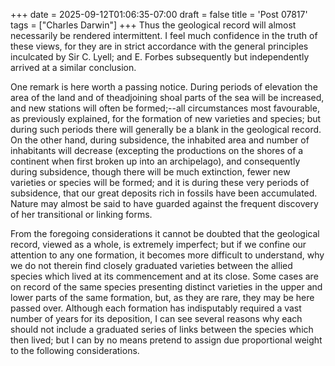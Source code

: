 +++
date = 2025-09-12T01:06:35-07:00
draft = false
title = 'Post 07817'
tags = ["Charles Darwin"]
+++
Thus the geological record will almost necessarily be rendered intermittent. I feel much confidence in the truth of these views, for they are in strict accordance with the general principles inculcated by Sir C. Lyell; and E. Forbes subsequently but independently arrived at a similar conclusion.

One remark is here worth a passing notice. During periods of elevation the area of the land and of theadjoining shoal parts of the sea will be increased, and new stations will often be formed;--all circumstances most favourable, as previously explained, for the formation of new varieties and species; but during such periods there will generally be a blank in the geological record. On the other hand, during subsidence, the inhabited area and number of inhabitants will decrease (excepting the productions on the shores of a continent when first broken up into an archipelago), and consequently during subsidence, though there will be much extinction, fewer new varieties or species will be formed; and it is during these very periods of subsidence, that our great deposits rich in fossils have been accumulated. Nature may almost be said to have guarded against the frequent discovery of her transitional or linking forms.

From the foregoing considerations it cannot be doubted that the geological record, viewed as a whole, is extremely imperfect; but if we confine our attention to any one formation, it becomes more difficult to understand, why we do not therein find closely graduated varieties between the allied species which lived at its commencement and at its close. Some cases are on record of the same species presenting distinct varieties in the upper and lower parts of the same formation, but, as they are rare, they may be here passed over. Although each formation has indisputably required a vast number of years for its deposition, I can see several reasons why each should not include a graduated series of links between the species which then lived; but I can by no means pretend to assign due proportional weight to the following considerations.
